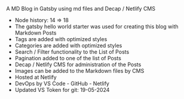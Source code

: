A MD Blog in Gatsby using md files and Decap / Netlify CMS

- Node history: 14 => 18
- The gatsby hello world starter was used for creating this blog with Markdown Posts
- Tags are added with optimized styles
- Categories are added with optimized styles
- Search / Filter functionality to the List of Posts
- Pagination added to one of the list of Posts
- Decap / Netlify CMS for administration of the Posts
- Images can be added to the Markdown files by CMS
- Hosted at Netlify
- DevOps by VS Code - GitHub - Netlify
- Updated VS Token for git: 19-05-2024
